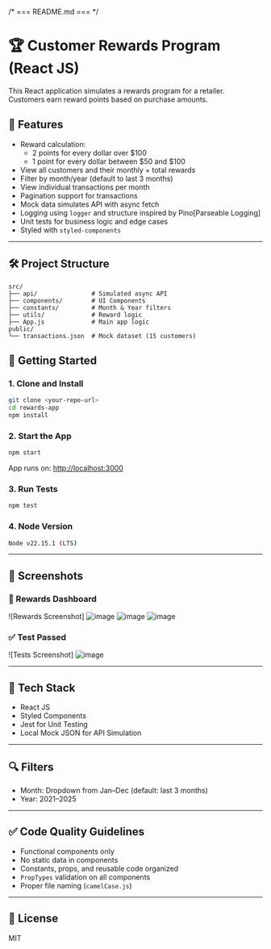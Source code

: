 /* === README.md === */

# 🏆 Customer Rewards Program (React JS)

This React application simulates a rewards program for a retailer. Customers earn reward points based on purchase amounts.

## 🎯 Features
- Reward calculation: 
  - 2 points for every dollar over $100
  - 1 point for every dollar between $50 and $100
- View all customers and their monthly + total rewards
- Filter by month/year (default to last 3 months)
- View individual transactions per month
- Pagination support for transactions
- Mock data simulates API with async fetch
- Logging using `logger` and structure inspired by Pino[Parseable Logging]
- Unit tests for business logic and edge cases
- Styled with `styled-components`

---

## 🛠️ Project Structure
```
src/
├── api/               # Simulated async API
├── components/        # UI Components
├── constants/         # Month & Year filters
├── utils/             # Reward logic
├── App.js             # Main app logic
public/
└── transactions.json  # Mock dataset (15 customers)
```

## 🚀 Getting Started

### 1. Clone and Install
```bash
git clone <your-repo-url>
cd rewards-app
npm install
```

### 2. Start the App
```bash
npm start
```
App runs on: [http://localhost:3000](http://localhost:3000)

### 3. Run Tests
```bash
npm test
```


### 4. Node Version
```bash
Node v22.15.1 (LTS)
```
---

## 📸 Screenshots
### 🧾 Rewards Dashboard
![Rewards Screenshot]
![image](https://github.com/user-attachments/assets/9528fed2-4724-4a7f-9215-ab4616d50e65)
![image](https://github.com/user-attachments/assets/e3aeba29-10b3-4207-a9ae-31fabc355dae)
![image](https://github.com/user-attachments/assets/019d6655-532e-4e85-9e3b-3bd78edfa735)




### ✅ Test Passed
![Tests Screenshot]
![image](https://github.com/user-attachments/assets/2caafff0-5824-4352-aa0f-fb1d17bdf028)


---

## 📌 Tech Stack
- React JS 
- Styled Components
- Jest for Unit Testing
- Local Mock JSON for API Simulation

---

## 🔍 Filters
- Month: Dropdown from Jan–Dec (default: last 3 months)
- Year: 2021–2025

---

## ✅ Code Quality Guidelines
- Functional components only
- No static data in components
- Constants, props, and reusable code organized
- `PropTypes` validation on all components
- Proper file naming (`camelCase.js`)

---

## 📄 License
MIT
